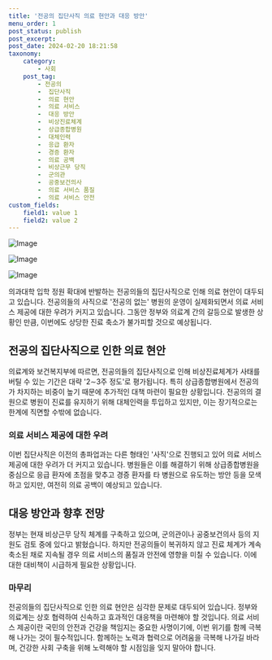 ```yaml
---
title: '전공의 집단사직 의료 현안과 대응 방안'
menu_order: 1
post_status: publish
post_excerpt: 
post_date: 2024-02-20 18:21:58
taxonomy:
    category:
        - 사회
    post_tag:
        - 전공의
        -  집단사직
        -  의료 현안
        -  의료 서비스
        -  대응 방안
        -  비상진료체계
        -  상급종합병원
        -  대체인력
        -  응급 환자
        -  경증 환자
        -  의료 공백
        -  비상근무 당직
        -  군의관
        -  공중보건의사
        -  의료 서비스 품질
        -  의료 서비스 안전
custom_fields:
    field1: value 1
    field2: value 2
---
```


![Image](https://imgnews.pstatic.net/image/001/2024/02/20/PYH2024021912570005300_P4_20240220101107772.jpg?type=w647)

![Image](https://imgnews.pstatic.net/image/001/2024/02/20/PYH2024021913330001300_P4_20240220101107776.jpg?type=w647)

![Image](https://imgnews.pstatic.net/image/001/2024/02/20/GYH2024022000010004400_P2_20240220101107781.jpg?type=w647)

의과대학 입학 정원 확대에 반발하는 전공의들의 집단사직으로 인해 의료 현안이 대두되고 있습니다. 전공의들의 사직으로 '전공의 없는' 병원의 운영이 실제화되면서 의료 서비스 제공에 대한 우려가 커지고 있습니다. 그동안 정부와 의료계 간의 갈등으로 발생한 상황인 만큼, 이번에도 상당한 진료 축소가 불가피할 것으로 예상됩니다.
## 전공의 집단사직으로 인한 의료 현안
의료계와 보건복지부에 따르면, 전공의들의 집단사직으로 인해 비상진료체계가 사태를 버틸 수 있는 기간은 대략 '2∼3주 정도'로 평가됩니다. 특히 상급종합병원에서 전공의가 차지하는 비중이 높기 때문에 추가적인 대책 마련이 필요한 상황입니다. 전공의의 결원으로 병원이 진료를 유지하기 위해 대체인력을 투입하고 있지만, 이는 장기적으로는 한계에 직면할 수밖에 없습니다.
### 의료 서비스 제공에 대한 우려
이번 집단사직은 이전의 총파업과는 다른 형태인 '사직'으로 진행되고 있어 의료 서비스 제공에 대한 우려가 더 커지고 있습니다. 병원들은 이를 해결하기 위해 상급종합병원을 중심으로 응급 환자에 초점을 맞추고 경증 환자를 타 병원으로 유도하는 방안 등을 모색하고 있지만, 여전히 의료 공백이 예상되고 있습니다.
## 대응 방안과 향후 전망
정부는 현재 비상근무 당직 체계를 구축하고 있으며, 군의관이나 공중보건의사 등의 지원도 검토 중에 있다고 밝혔습니다. 하지만 전공의들이 복귀하지 않고 진료 체계가 계속 축소된 채로 지속될 경우 의료 서비스의 품질과 안전에 영향을 미칠 수 있습니다. 이에 대한 대비책이 시급하게 필요한 상황입니다.
### 마무리
전공의들의 집단사직으로 인한 의료 현안은 심각한 문제로 대두되어 있습니다. 정부와 의료계는 상호 협력하여 신속하고 효과적인 대응책을 마련해야 할 것입니다. 의료 서비스 제공이란 국민의 안전과 건강을 책임지는 중요한 사명이기에, 이번 위기를 함께 극복해 나가는 것이 필수적입니다. 함께하는 노력과 협력으로 어려움을 극복해 나가길 바라며, 건강한 사회 구축을 위해 노력해야 할 시점임을 잊지 말아야 합니다.
